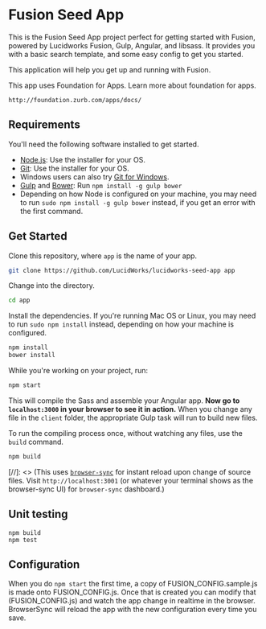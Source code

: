 # Fusion Seed App
  This is the Fusion Seed App project perfect for getting started with Fusion, powered by Lucidworks Fusion, Gulp, Angular, and libsass. It provides you with a basic search template, and some easy config to get you started.

  This application will help you get up and running with Fusion.

  This app uses Foundation for Apps. Learn more about foundation for apps.

    http://foundation.zurb.com/apps/docs/

## Requirements

  You'll need the following software installed to get started.

- [Node.js](http://nodejs.org): Use the installer for your OS.
- [Git](http://git-scm.com/downloads): Use the installer for your OS.
- Windows users can also try [Git for Windows](http://git-for-windows.github.io/).
- [Gulp](http://gulpjs.com/) and [Bower](http://bower.io): Run `npm install -g gulp bower`
- Depending on how Node is configured on your machine, you may need to run `sudo npm install -g gulp bower` instead, if you get an error with the first command.

## Get Started

  Clone this repository, where `app` is the name of your app.

  ```bash
  git clone https://github.com/LucidWorks/lucidworks-seed-app app
  ```

Change into the directory.

```bash
cd app
```

Install the dependencies. If you're running Mac OS or Linux, you may need to run `sudo npm install` instead, depending on how your machine is configured.

```bash
npm install
bower install
```

While you're working on your project, run:

```bash
npm start
```

This will compile the Sass and assemble your Angular app. **Now go to `localhost:3000` in your browser to see it in action.** When you change any file in the `client` folder, the appropriate Gulp task will run to build new files.

To run the compiling process once, without watching any files, use the `build` command.

```bash
npm build
```

[//]: <> (This uses [`browser-sync`](https://www.browsersync.io/) for instant reload upon change of source files. Visit `http://localhost:3001` (or whatever your terminal shows as the browser-sync UI) for `browser-sync` dashboard.)


## Unit testing
```
npm build
npm test
```

## Configuration
When you do `npm start` the first time, a copy of FUSION_CONFIG.sample.js is made onto FUSION_CONFIG.js. Once that is created you can modify that (FUSION_CONFIG.js) and watch the app change in realtime in the browser. BrowserSync will reload the app with the new configuration every time you save.
